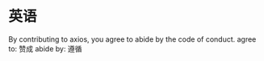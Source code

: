# 英语

By contributing to axios, you agree to abide by the code of conduct.
agree to: 赞成
abide by: 遵循

